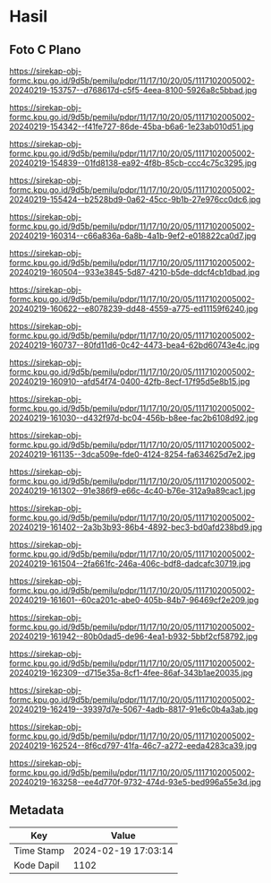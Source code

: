 # Hasil

## Foto C Plano

https://sirekap-obj-formc.kpu.go.id/9d5b/pemilu/pdpr/11/17/10/20/05/1117102005002-20240219-153757--d768617d-c5f5-4eea-8100-5926a8c5bbad.jpg

https://sirekap-obj-formc.kpu.go.id/9d5b/pemilu/pdpr/11/17/10/20/05/1117102005002-20240219-154342--f41fe727-86de-45ba-b6a6-1e23ab010d51.jpg

https://sirekap-obj-formc.kpu.go.id/9d5b/pemilu/pdpr/11/17/10/20/05/1117102005002-20240219-154839--01fd8138-ea92-4f8b-85cb-ccc4c75c3295.jpg

https://sirekap-obj-formc.kpu.go.id/9d5b/pemilu/pdpr/11/17/10/20/05/1117102005002-20240219-155424--b2528bd9-0a62-45cc-9b1b-27e976cc0dc6.jpg

https://sirekap-obj-formc.kpu.go.id/9d5b/pemilu/pdpr/11/17/10/20/05/1117102005002-20240219-160314--c66a836a-6a8b-4a1b-9ef2-e018822ca0d7.jpg

https://sirekap-obj-formc.kpu.go.id/9d5b/pemilu/pdpr/11/17/10/20/05/1117102005002-20240219-160504--933e3845-5d87-4210-b5de-ddcf4cb1dbad.jpg

https://sirekap-obj-formc.kpu.go.id/9d5b/pemilu/pdpr/11/17/10/20/05/1117102005002-20240219-160622--e8078239-dd48-4559-a775-ed11159f6240.jpg

https://sirekap-obj-formc.kpu.go.id/9d5b/pemilu/pdpr/11/17/10/20/05/1117102005002-20240219-160737--80fd11d6-0c42-4473-bea4-62bd60743e4c.jpg

https://sirekap-obj-formc.kpu.go.id/9d5b/pemilu/pdpr/11/17/10/20/05/1117102005002-20240219-160910--afd54f74-0400-42fb-8ecf-17f95d5e8b15.jpg

https://sirekap-obj-formc.kpu.go.id/9d5b/pemilu/pdpr/11/17/10/20/05/1117102005002-20240219-161030--d432f97d-bc04-456b-b8ee-fac2b6108d92.jpg

https://sirekap-obj-formc.kpu.go.id/9d5b/pemilu/pdpr/11/17/10/20/05/1117102005002-20240219-161135--3dca509e-fde0-4124-8254-fa634625d7e2.jpg

https://sirekap-obj-formc.kpu.go.id/9d5b/pemilu/pdpr/11/17/10/20/05/1117102005002-20240219-161302--91e386f9-e66c-4c40-b76e-312a9a89cac1.jpg

https://sirekap-obj-formc.kpu.go.id/9d5b/pemilu/pdpr/11/17/10/20/05/1117102005002-20240219-161402--2a3b3b93-86b4-4892-bec3-bd0afd238bd9.jpg

https://sirekap-obj-formc.kpu.go.id/9d5b/pemilu/pdpr/11/17/10/20/05/1117102005002-20240219-161504--2fa661fc-246a-406c-bdf8-dadcafc30719.jpg

https://sirekap-obj-formc.kpu.go.id/9d5b/pemilu/pdpr/11/17/10/20/05/1117102005002-20240219-161601--60ca201c-abe0-405b-84b7-96469cf2e209.jpg

https://sirekap-obj-formc.kpu.go.id/9d5b/pemilu/pdpr/11/17/10/20/05/1117102005002-20240219-161942--80b0dad5-de96-4ea1-b932-5bbf2cf58792.jpg

https://sirekap-obj-formc.kpu.go.id/9d5b/pemilu/pdpr/11/17/10/20/05/1117102005002-20240219-162309--d715e35a-8cf1-4fee-86af-343b1ae20035.jpg

https://sirekap-obj-formc.kpu.go.id/9d5b/pemilu/pdpr/11/17/10/20/05/1117102005002-20240219-162419--39397d7e-5067-4adb-8817-91e6c0b4a3ab.jpg

https://sirekap-obj-formc.kpu.go.id/9d5b/pemilu/pdpr/11/17/10/20/05/1117102005002-20240219-162524--8f6cd797-41fa-46c7-a272-eeda4283ca39.jpg

https://sirekap-obj-formc.kpu.go.id/9d5b/pemilu/pdpr/11/17/10/20/05/1117102005002-20240219-163258--ee4d770f-9732-474d-93e5-bed996a55e3d.jpg


## Metadata

| Key        | Value               |
| ---------- | ------------------- |
| Time Stamp | 2024-02-19 17:03:14 |
| Kode Dapil | 1102                |



